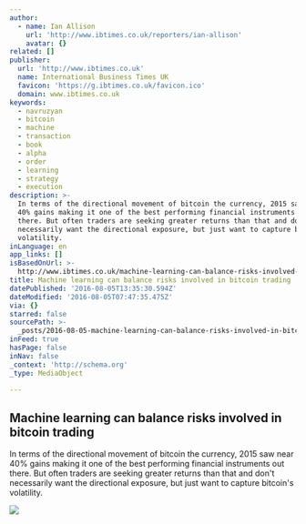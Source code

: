 ```yaml
---
author:
  - name: Ian Allison
    url: 'http://www.ibtimes.co.uk/reporters/ian-allison'
    avatar: {}
related: []
publisher:
  url: 'http://www.ibtimes.co.uk'
  name: International Business Times UK
  favicon: 'https://g.ibtimes.co.uk/favicon.ico'
  domain: www.ibtimes.co.uk
keywords:
  - navruzyan
  - bitcoin
  - machine
  - transaction
  - book
  - alpha
  - order
  - learning
  - strategy
  - execution
description: >-
  In terms of the directional movement of bitcoin the currency, 2015 saw near
  40% gains making it one of the best performing financial instruments out
  there. But often traders are seeking greater returns than that and don't
  necessarily want the directional exposure, but just want to capture bitcoin's
  volatility.
inLanguage: en
app_links: []
isBasedOnUrl: >-
  http://www.ibtimes.co.uk/machine-learning-can-balance-risks-involved-bitcoin-trading-1574451
title: Machine learning can balance risks involved in bitcoin trading
datePublished: '2016-08-05T13:35:30.594Z'
dateModified: '2016-08-05T07:47:35.475Z'
via: {}
starred: false
sourcePath: >-
  _posts/2016-08-05-machine-learning-can-balance-risks-involved-in-bitcoin-tradi.md
inFeed: true
hasPage: false
inNav: false
_context: 'http://schema.org'
_type: MediaObject

---
```

<article style=""><h1>Machine learning can balance risks involved in bitcoin trading</h1><p>In terms of the directional movement of bitcoin the currency, 2015 saw near 40% gains making it one of the best performing financial instruments out there. But often traders are seeking greater returns than that and don't necessarily want the directional exposure, but just want to capture bitcoin's volatility.</p><img src="https://d.ibtimes.co.uk/en/full/1467258/bitcoin-price-bubble-btc-bull.jpg" /></article>